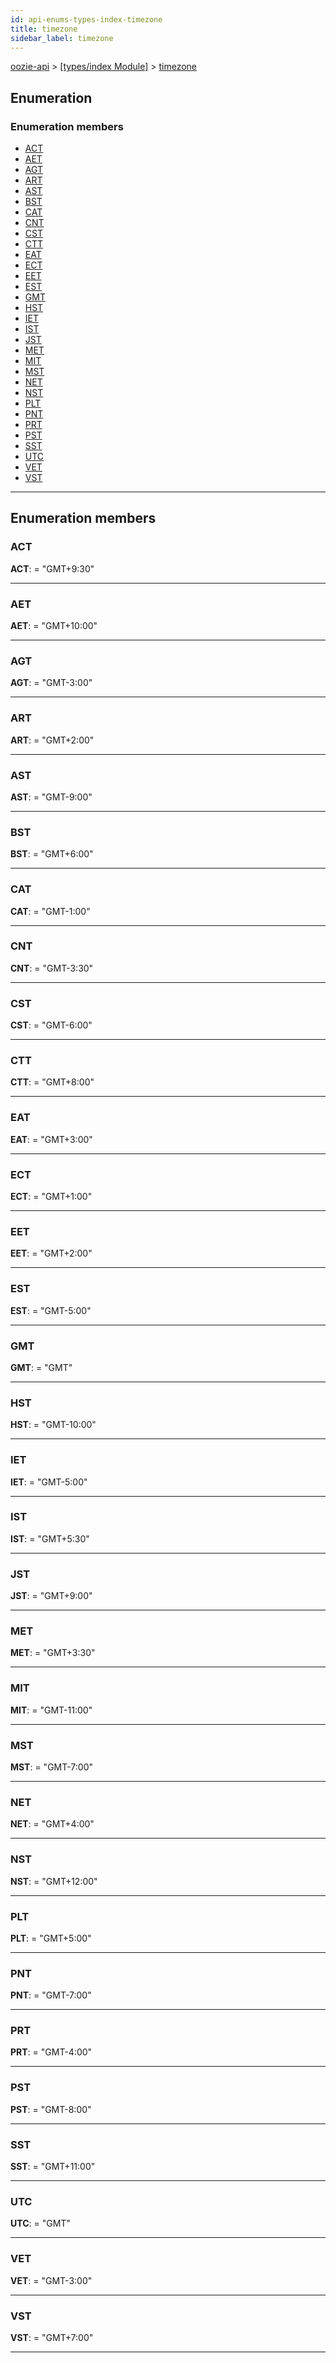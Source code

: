 ```yaml
---
id: api-enums-types-index-timezone
title: timezone
sidebar_label: timezone
---
```


[oozie-api](api-readme.md) > [[types/index Module]](api-modules-types-index-module.md) > [timezone](api-enums-types-index-timezone.md)

## Enumeration

### Enumeration members

* [ACT](api-enums-types-index-timezone.md#act)
* [AET](api-enums-types-index-timezone.md#aet)
* [AGT](api-enums-types-index-timezone.md#agt)
* [ART](api-enums-types-index-timezone.md#art)
* [AST](api-enums-types-index-timezone.md#ast)
* [BST](api-enums-types-index-timezone.md#bst)
* [CAT](api-enums-types-index-timezone.md#cat)
* [CNT](api-enums-types-index-timezone.md#cnt)
* [CST](api-enums-types-index-timezone.md#cst)
* [CTT](api-enums-types-index-timezone.md#ctt)
* [EAT](api-enums-types-index-timezone.md#eat)
* [ECT](api-enums-types-index-timezone.md#ect)
* [EET](api-enums-types-index-timezone.md#eet)
* [EST](api-enums-types-index-timezone.md#est)
* [GMT](api-enums-types-index-timezone.md#gmt)
* [HST](api-enums-types-index-timezone.md#hst)
* [IET](api-enums-types-index-timezone.md#iet)
* [IST](api-enums-types-index-timezone.md#ist)
* [JST](api-enums-types-index-timezone.md#jst)
* [MET](api-enums-types-index-timezone.md#met)
* [MIT](api-enums-types-index-timezone.md#mit)
* [MST](api-enums-types-index-timezone.md#mst)
* [NET](api-enums-types-index-timezone.md#net)
* [NST](api-enums-types-index-timezone.md#nst)
* [PLT](api-enums-types-index-timezone.md#plt)
* [PNT](api-enums-types-index-timezone.md#pnt)
* [PRT](api-enums-types-index-timezone.md#prt)
* [PST](api-enums-types-index-timezone.md#pst)
* [SST](api-enums-types-index-timezone.md#sst)
* [UTC](api-enums-types-index-timezone.md#utc)
* [VET](api-enums-types-index-timezone.md#vet)
* [VST](api-enums-types-index-timezone.md#vst)

---

## Enumeration members

<a id="act"></a>

###  ACT

**ACT**:  = "GMT+9:30"

___
<a id="aet"></a>

###  AET

**AET**:  = "GMT+10:00"

___
<a id="agt"></a>

###  AGT

**AGT**:  = "GMT-3:00"

___
<a id="art"></a>

###  ART

**ART**:  = "GMT+2:00"

___
<a id="ast"></a>

###  AST

**AST**:  = "GMT-9:00"

___
<a id="bst"></a>

###  BST

**BST**:  = "GMT+6:00"

___
<a id="cat"></a>

###  CAT

**CAT**:  = "GMT-1:00"

___
<a id="cnt"></a>

###  CNT

**CNT**:  = "GMT-3:30"

___
<a id="cst"></a>

###  CST

**CST**:  = "GMT-6:00"

___
<a id="ctt"></a>

###  CTT

**CTT**:  = "GMT+8:00"

___
<a id="eat"></a>

###  EAT

**EAT**:  = "GMT+3:00"

___
<a id="ect"></a>

###  ECT

**ECT**:  = "GMT+1:00"

___
<a id="eet"></a>

###  EET

**EET**:  = "GMT+2:00"

___
<a id="est"></a>

###  EST

**EST**:  = "GMT-5:00"

___
<a id="gmt"></a>

###  GMT

**GMT**:  = "GMT"

___
<a id="hst"></a>

###  HST

**HST**:  = "GMT-10:00"

___
<a id="iet"></a>

###  IET

**IET**:  = "GMT-5:00"

___
<a id="ist"></a>

###  IST

**IST**:  = "GMT+5:30"

___
<a id="jst"></a>

###  JST

**JST**:  = "GMT+9:00"

___
<a id="met"></a>

###  MET

**MET**:  = "GMT+3:30"

___
<a id="mit"></a>

###  MIT

**MIT**:  = "GMT-11:00"

___
<a id="mst"></a>

###  MST

**MST**:  = "GMT-7:00"

___
<a id="net"></a>

###  NET

**NET**:  = "GMT+4:00"

___
<a id="nst"></a>

###  NST

**NST**:  = "GMT+12:00"

___
<a id="plt"></a>

###  PLT

**PLT**:  = "GMT+5:00"

___
<a id="pnt"></a>

###  PNT

**PNT**:  = "GMT-7:00"

___
<a id="prt"></a>

###  PRT

**PRT**:  = "GMT-4:00"

___
<a id="pst"></a>

###  PST

**PST**:  = "GMT-8:00"

___
<a id="sst"></a>

###  SST

**SST**:  = "GMT+11:00"

___
<a id="utc"></a>

###  UTC

**UTC**:  = "GMT"

___
<a id="vet"></a>

###  VET

**VET**:  = "GMT-3:00"

___
<a id="vst"></a>

###  VST

**VST**:  = "GMT+7:00"

___

